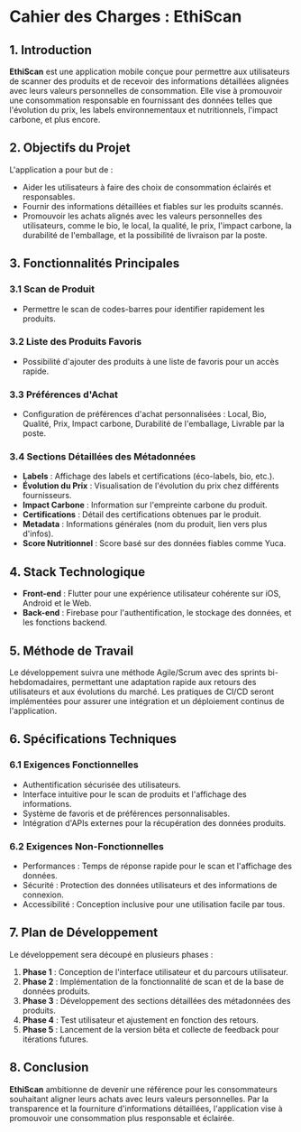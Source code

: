 # Cahier des Charges : EthiScan
## 1. Introduction

**EthiScan** est une application mobile conçue pour permettre aux utilisateurs de scanner des produits et de recevoir des informations détaillées alignées avec leurs valeurs personnelles de consommation. Elle vise à promouvoir une consommation responsable en fournissant des données telles que l'évolution du prix, les labels environnementaux et nutritionnels, l'impact carbone, et plus encore.

## 2. Objectifs du Projet

L'application a pour but de :

- Aider les utilisateurs à faire des choix de consommation éclairés et responsables.
- Fournir des informations détaillées et fiables sur les produits scannés.
- Promouvoir les achats alignés avec les valeurs personnelles des utilisateurs, comme le bio, le local, la qualité, le prix, l'impact carbone, la durabilité de l'emballage, et la possibilité de livraison par la poste.

## 3. Fonctionnalités Principales

### 3.1 Scan de Produit

- Permettre le scan de codes-barres pour identifier rapidement les produits.

### 3.2 Liste des Produits Favoris

- Possibilité d'ajouter des produits à une liste de favoris pour un accès rapide.

### 3.3 Préférences d'Achat

- Configuration de préférences d'achat personnalisées : Local, Bio, Qualité, Prix, Impact carbone, Durabilité de l'emballage, Livrable par la poste.

### 3.4 Sections Détaillées des Métadonnées

- **Labels** : Affichage des labels et certifications (éco-labels, bio, etc.).
- **Évolution du Prix** : Visualisation de l'évolution du prix chez différents fournisseurs.
- **Impact Carbone** : Information sur l'empreinte carbone du produit.
- **Certifications** : Détail des certifications obtenues par le produit.
- **Metadata** : Informations générales (nom du produit, lien vers plus d'infos).
- **Score Nutritionnel** : Score basé sur des données fiables comme Yuca.

## 4. Stack Technologique

- **Front-end** : Flutter pour une expérience utilisateur cohérente sur iOS, Android et le Web.
- **Back-end** : Firebase pour l'authentification, le stockage des données, et les fonctions backend.

## 5. Méthode de Travail

Le développement suivra une méthode Agile/Scrum avec des sprints bi-hebdomadaires, permettant une adaptation rapide aux retours des utilisateurs et aux évolutions du marché. Les pratiques de CI/CD seront implémentées pour assurer une intégration et un déploiement continus de l'application.

## 6. Spécifications Techniques

### 6.1 Exigences Fonctionnelles

- Authentification sécurisée des utilisateurs.
- Interface intuitive pour le scan de produits et l'affichage des informations.
- Système de favoris et de préférences personnalisables.
- Intégration d'APIs externes pour la récupération des données produits.

### 6.2 Exigences Non-Fonctionnelles

- Performances : Temps de réponse rapide pour le scan et l'affichage des données.
- Sécurité : Protection des données utilisateurs et des informations de connexion.
- Accessibilité : Conception inclusive pour une utilisation facile par tous.

## 7. Plan de Développement

Le développement sera découpé en plusieurs phases :

1. **Phase 1** : Conception de l'interface utilisateur et du parcours utilisateur.
2. **Phase 2** : Implémentation de la fonctionnalité de scan et de la base de données produits.
3. **Phase 3** : Développement des sections détaillées des métadonnées des produits.
4. **Phase 4** : Test utilisateur et ajustement en fonction des retours.
5. **Phase 5** : Lancement de la version bêta et collecte de feedback pour itérations futures.

## 8. Conclusion

**EthiScan** ambitionne de devenir une référence pour les consommateurs souhaitant aligner leurs achats avec leurs valeurs personnelles. Par la transparence et la fourniture d'informations détaillées, l'application vise à promouvoir une consommation plus responsable et éclairée.
